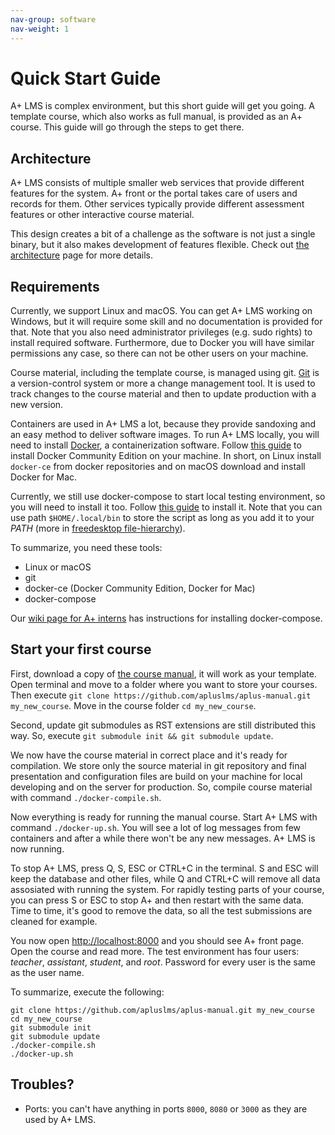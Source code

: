 ```yaml
---
nav-group: software
nav-weight: 1
---
```

# Quick Start Guide

A+ LMS is complex environment, but this short guide will get you going.
A template course, which also works as full manual, is provided as an A+ course.
This guide will go through the steps to get there.

## Architecture

A+ LMS consists of multiple smaller web services that provide different features for the system.
A+ front or the portal takes care of users and records for them.
Other services typically provide different assessment features or other interactive course material.

This design creates a bit of a challenge as the software is not just a single binary, but it also makes development of features flexible. Check out [the architecture](/architecture/) page for more details.

## Requirements

Currently, we support Linux and macOS.
You can get A+ LMS working on Windows, but it will require some skill and no documentation is provided for that.
Note that you also need administrator privileges (e.g. sudo rights) to install required software.
Furthermore, due to Docker you will have similar permissions any case, so there can not be other users on your machine.

Course material, including the template course, is managed using git.
[Git](https://git-scm.com/) is a version-control system or more a change management tool. It is used to track changes to the course material and then to update production with a new version.

Containers are used in A+ LMS a lot, because they provide sandoxing and an easy method to deliver software images.
To run A+ LMS locally, you will need to install [Docker](https://www.docker.com/), a containerization software.
Follow [this guide](https://docs.docker.com/install/) to install Docker Community Edition on your machine.
In short, on Linux install `docker-ce` from docker repositories and on macOS download and install Docker for Mac.

Currently, we still use docker-compose to start local testing environment, so you will need to install it too.
Follow [this guide](https://docs.docker.com/compose/install/) to install it.
Note that you can use path `$HOME/.local/bin` to store the script as long as you add it to your _PATH_
(more in [freedesktop file-hierarchy](https://www.freedesktop.org/software/systemd/man/file-hierarchy.html#Home%20Directory)).

To summarize, you need these tools:

* Linux or macOS
* git
* docker-ce (Docker Community Edition, Docker for Mac)
* docker-compose

Our [wiki page for A+ interns](https://wiki.aalto.fi/display/EDIT/Aplus+orientation#Aplusorientation-InstallingDockerCompose) has instructions for installing docker-compose.

## Start your first course

First, download a copy of [the course manual](https://github.com/apluslms/aplus-manual/), it will work as your template.
Open terminal and move to a folder where you want to store your courses.
Then execute `git clone https://github.com/apluslms/aplus-manual.git my_new_course`.
Move in the course folder `cd my_new_course`.

Second, update git submodules as RST extensions are still distributed this way.
So, execute `git submodule init && git submodule update`.

We now have the course material in correct place and it's ready for compilation.
We store only the source material in git repository and final presentation and configuration files are build on your machine for local developing and on the server for production.
So, compile course material with command `./docker-compile.sh`.

Now everything is ready for running the manual course.
Start A+ LMS with command `./docker-up.sh`.
You will see a lot of log messages from few containers and after a while there won't be any new messages.
A+ LMS is now running.

To stop A+ LMS, press Q, S, ESC or CTRL+C in the terminal.
S and ESC will keep the database and other files, while Q and CTRL+C will remove all data assosiated with running the system.
For rapidly testing parts of your course, you can press S or ESC to stop A+ and then restart with the same data.
Time to time, it's good to remove the data, so all the test submissions are cleaned for example.

You now open <http://localhost:8000> and you should see A+ front page.
Open the course and read more.
The test environment has four users: _teacher_, _assistant_, _student_, and _root_.
Password for every user is the same as the user name.

To summarize, execute the following:

```
git clone https://github.com/apluslms/aplus-manual.git my_new_course
cd my_new_course
git submodule init
git submodule update
./docker-compile.sh
./docker-up.sh
```

## Troubles?

* Ports: you can't have anything in ports `8000`, `8080` or `3000` as they are used by A+ LMS.
